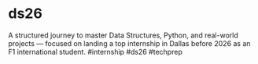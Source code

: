 # ds26
A structured journey to master Data Structures, Python, and real-world projects — focused on landing a top internship in Dallas before 2026 as an F1 international student. #internship #ds26 #techprep

